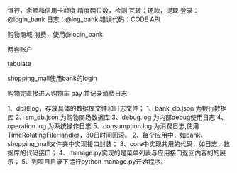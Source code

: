 银行，余额和信用卡额度
精度两位数，检测 
互转：还款，提现
登录：@login_bank
日志：@log_bank
错误代码：CODE
API

购物商城
消费，使用@login_bank

两套账户

tabulate

shopping_mall使用bank的login

购物完直接进入购物车
pay 并记录消费日志

1、db和log，存放具体的数据库文件和日志文件；
    1、bank_db.json 为银行数据库
    2、sm_db.json 为购物商场数据库
    3、debug.log 为内部debug使用日志
    4、operation.log 为系统操作日志
    5、consumption.log 为消费日志,使用TimeRotatingFileHandler，30日时间回滚。
2、每个应用中，如bank、shopping_mall文件夹中实现接口封装；
3、core中实现共用的代码，如日志，数据库的代码接口；
4、manage.py实现的是菜单列表与应用接口返回内容的的展示；
5、到项目目录下运行python manage.py开始程序。
